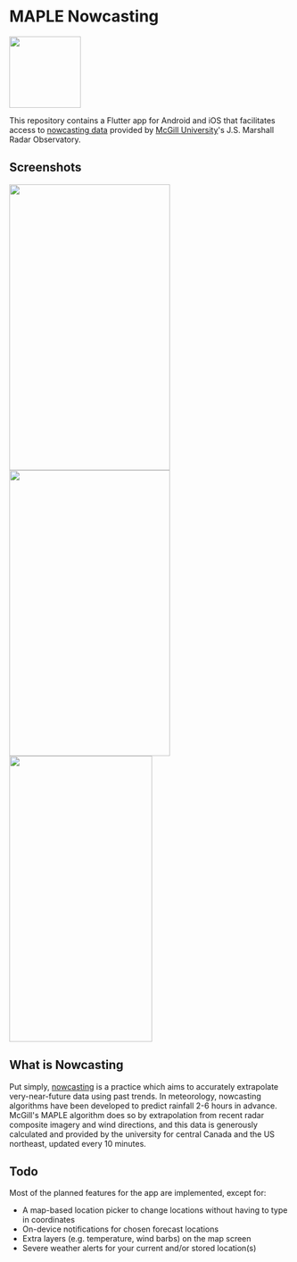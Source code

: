 # MAPLE Nowcasting
<img src="https://github.com/the-salami/nowcasting/raw/master/assets/launcher/icon_android.png" width="128" height="128" />

This repository contains a Flutter app for Android and iOS that facilitates access to [nowcasting data](https://radar.mcgill.ca/imagery/nowcasting.html) provided by [McGill University](https://mcgill.ca/)'s J.S. Marshall Radar Observatory.

## Screenshots
<img src="https://github.com/the-salami/nowcasting/raw/master/screenshots/forecast.png" width="288" height="512" /> <img src="https://github.com/the-salami/nowcasting/raw/master/screenshots/lightmap.png" width="288" height="512" /> <img src="https://github.com/the-salami/nowcasting/raw/master/screenshots/darkmap.png" width="256" height="512" />


## What is Nowcasting

Put simply, [nowcasting](https://en.wikipedia.org/wiki/Nowcasting_(meteorology)) is a practice which aims to accurately extrapolate very-near-future data using past trends. In meteorology, nowcasting algorithms have been developed to predict rainfall 2-6 hours in advance. McGill's MAPLE algorithm does so by extrapolation from recent radar composite imagery and wind directions, and this data is generously calculated and provided by the university for central Canada and the US northeast, updated every 10 minutes.

## Todo

Most of the planned features for the app are implemented, except for:

- A map-based location picker to change locations without having to type in coordinates
- On-device notifications for chosen forecast locations
- Extra layers (e.g. temperature, wind barbs) on the map screen
- Severe weather alerts for your current and/or stored location(s)
